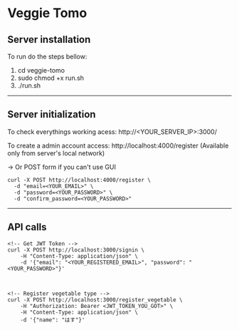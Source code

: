 # Veggie Tomo

## Server installation

To run do the steps bellow:
1. cd veggie-tomo
2. sudo chmod +x run.sh
3. ./run.sh
------------------------------------------------


## Server initialization

To check everythings working acess:
http://<YOUR_SERVER_IP>:3000/

To create a admin account access:
http://localhost:4000/register  (Available only from server's local network)

→ Or POST form if you can't use GUI

```
curl -X POST http://localhost:4000/register \
  -d "email=<YOUR_EMAIL>" \
  -d "password=<YOUR_PASSWORD>" \
  -d "confirm_password=<YOUR_PASSWORD>"
```
------------------------------------------------


## API calls

```
<!-- Get JWT Token -->
curl -X POST http://localhost:3000/signin \
    -H "Content-Type: application/json" \
    -d '{"email": "<YOUR_REGISTERED_EMAIL>", "password": "<YOUR_PASSWORD>"}'



<!-- Register vegetable type -->
curl -X POST http://localhost:3000/register_vegetable \
    -H "Authorization: Bearer <JWT_TOKEN_YOU_GOT>" \
    -H "Content-Type: application/json" \
    -d '{"name": "はす"}'
```